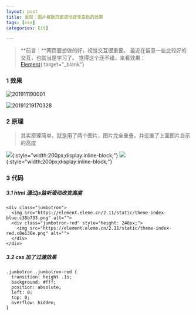 ```yaml
---
layout: post
title: 发现：图片根据页面滚动逐渐变色的效果
tags: [css]
categories: [it]

---
```


> **前言：**网页要想做的好，视觉交互很重要。
最近在留意一些比较好的交互，也就当是学习了。
觉得这个还不错，来看效果：[Element](https://element.eleme.cn/2.11/#/zh-CN){:target="_blank"}

### 1 效果

![201911190001](http://img.6h5.cn/xindot-blog/gif/201911190001.gif)

![20191219170328](http://img.6h5.cn/xindot-blog/paste/20191219170328.png)

### 2 原理

> 其实原理简单，就是用了两个图片，图片完全重叠，并设置了上面图片显示的高度

![](https://element.eleme.cn/2.11/static/theme-index-blue.c38b733.png){:style="width:200px;display:inline-block;"}
![](https://element.eleme.cn/2.11/static/theme-index-red.c8e136e.png){:style="width:200px;display:inline-block;"}

### 3 代码

##### 3.1 html 通过js监听滚动改变高度
```
<div class="jumbotron">
  <img src="https://element.eleme.cn/2.11/static/theme-index-blue.c38b733.png" alt="">
  <div class="jumbotron-red" style="height: 248px;">
    <img src="https://element.eleme.cn/2.11/static/theme-index-red.c8e136e.png" alt="">
  </div>
</div>
```

##### 3.2 css 加了过渡效果
```
.jumbotron .jumbotron-red {
  transition: height .1s;
  background: #fff;
  position: absolute;
  left: 0;
  top: 0;
  overflow: hidden;
}
```